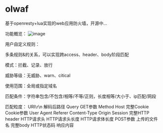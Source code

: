 # olwaf
基于openresty+lua实现的web应用防火墙，开源中...

功能概览：
![image](https://user-images.githubusercontent.com/12556786/111026118-94cb3800-8423-11eb-8257-61e2e87ce055.png)



用户自定义规则：

多条规则&的关系，可以实现跨access、header、body阶段匹配

模式：拦截、记录、放行

威胁等级：无威胁、warn、citical

使用范围：全局或指定域名

匹配条件：字符串包含/不包含/相等/不等/正则，长度相等/大小于、ip匹配/网段

匹配粒度：
URI\r\n
解码后路径
Query
GET参数
Method
Host
完整Cookie
Cookie参数
User Agent
Referer
Content-Type
Origin
Session
完整HTTP header
HTTP请求头
HTTP请求头长度
HTTP请求体长度
POST参数
上传的文件名
完整body
HTTP状态码
响应内容